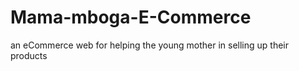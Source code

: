 # Mama-mboga-E-Commerce
an eCommerce web for helping the young mother in selling up their products 
